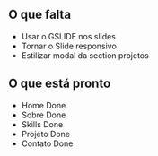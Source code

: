 ## O que falta

- Usar o GSLIDE nos slides
- Tornar o Slide responsivo
- Estilizar modal da section projetos

## O que está pronto

- Home Done
- Sobre Done
- Skills Done
- Projeto Done
- Contato Done
